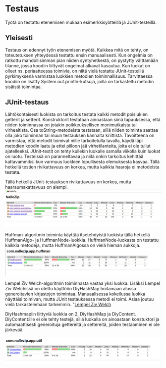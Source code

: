 # Testaus 

Työtä on testattu etenemisen mukaan esimerkkisyötteillä ja JUnit-testeillä.

## Yleisesti

Testaus on edennyt työn etenemisen myötä. Kaikkea mitä on tehty, on toteutetuksen yhteydessä testattu ensin manuaalisesti. Kun ongelmia on ratkottu
mahdollisimman pian niiden syntyhetkestä, on pystytty välttämään tilanne, jossa koodiin liittyvät ongelmat alkavat kasautua. Kun luokat
on olleet ns. periaatteessa toimivia, on niitä vielä testattu JUnit-testeillä pyrkimyksenä varmistaa luokkien metodien toiminnallisuus.
Tarvittaessa koodiin on lisätty System.out.println-kutsuja, joilla on tarkasteltu metodin sisäistä toimintaa.

## JUnit-testaus

Lähtökohtaisesti luokista on tarkoitus testata kaikki metodit poislukien getterit ja setterit. Konstruktorit testataan ainoastaan siinä
tapauksessa, että niiden toiminnassa on jotakin poikkeuksellisen monimutkaista tai virhealtista. Osa toString-metodeista testataan, sillä niiden toiminta 
saattaa olla joko toiminnan tai muun testauksen kannalta kriittistä. Tavoitteena on varmistaa, että metodit
toimivat niille tarkoitetulla tavalla, käydä läpi metodien koodin laatu ja ettei piiloon jää virhetilanteita, joita ei ole tullut ajatelleeksi. JUnit-testit on tehty kullekin luokalle samalla viikolla kuin luokat on luotu. Testeissä on paranneltavaa ja niitä onkin tarkoitus kehittää kattavammiksi kun varmuus luokkien lopullisesta olemuksesta kasvaa. Tällä hetkellä testien rivikattavuus on korkea, mutta kaikkia haaroja ei metodeista testata. 

Tällä hetkellä JUnit-testauksen rivikattavuus on korkea, mutta haaraumakattavuus on alempi.
![GeneralView](https://github.com/att78/NalleZip/blob/master/documentation/pictures/generalView.png)

Huffman-algoritmin toiminta käyttää itsetehdyistä luokista tällä hetkellä HuffmanAlgo- ja HuffmanNode-luokkia. HuffmanNode-luokasta on testattu kaikkia metodeja, mutta HuffmanAlgossa on vielä hieman aukkoja.
![Huffman](https://github.com/att78/NalleZip/blob/master/documentation/pictures/huffman.png)


Lempel Ziv Welch-algoritmin toiminnasta vastaa yksi luokka. Lisäksi Lempel Ziv Welchissä on otettu käyttöön DiyHashMap hoitamaan alussa generoitavien kirjastojen toimintaa. Manuaalisessa kokeilussa luokka näyttäisi toimivan, mutta JUnit testauksessa metodi ei toimi. Asiaa joutuu vielä tarkastelemaan tarkemmin.
"[Lempel Ziv Welch](https://github.com/att78/NalleZip/blob/master/documentation/pictures/lempel.png)


DiyHashmapiin liittyviä luokkia on 2, DiyHashMap ja DiyContent. DiyContent:ille ei ole tehty testejä, sillä luokalla on ainoastaan konstuktori ja automaattisesti generoituja gettereitä ja settereitä, joiden testaaminen ei ole järkevää.

![DiyHashMap](https://github.com/att78/NalleZip/blob/master/documentation/pictures/diyHash.png)


